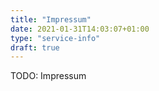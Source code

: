 ```yaml
---
title: "Impressum"
date: 2021-01-31T14:03:07+01:00
type: "service-info"
draft: true
---
```


TODO: Impressum